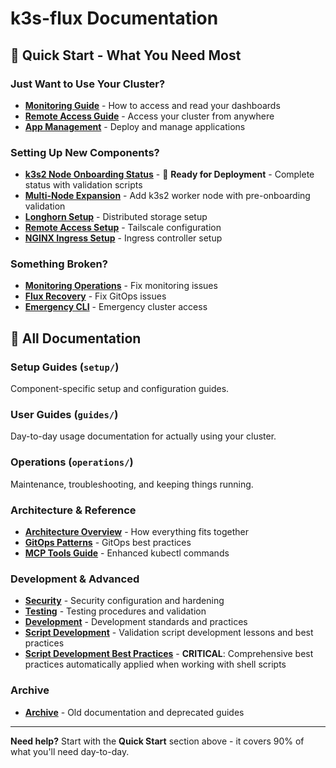# k3s-flux Documentation

## 🚀 Quick Start - What You Need Most

### Just Want to Use Your Cluster?
- **[Monitoring Guide](guides/monitoring-user-guide.md)** - How to access and read your dashboards
- **[Remote Access Guide](guides/remote-access-quick-reference.md)** - Access your cluster from anywhere
- **[App Management](application-management.md)** - Deploy and manage applications

### Setting Up New Components?
- **[k3s2 Node Onboarding Status](k3s2-onboarding-status.md)** - 🚀 **Ready for Deployment** - Complete status with validation scripts
- **[Multi-Node Expansion](setup/multi-node-cluster-expansion.md)** - Add k3s2 worker node with pre-onboarding validation
- **[Longhorn Setup](setup/longhorn-setup.md)** - Distributed storage setup
- **[Remote Access Setup](setup/tailscale-remote-access-setup.md)** - Tailscale configuration
- **[NGINX Ingress Setup](setup/nginx-ingress-setup.md)** - Ingress controller setup

### Something Broken?
- **[Monitoring Operations](operations/monitoring-system-cleanup.md)** - Fix monitoring issues
- **[Flux Recovery](troubleshooting/flux-recovery-guide.md)** - Fix GitOps issues
- **[Emergency CLI](../scripts/emergency-cli.sh)** - Emergency cluster access

## 📁 All Documentation

### Setup Guides (`setup/`)
Component-specific setup and configuration guides.

### User Guides (`guides/`)
Day-to-day usage documentation for actually using your cluster.

### Operations (`operations/`)
Maintenance, troubleshooting, and keeping things running.

### Architecture & Reference
- **[Architecture Overview](architecture-overview.md)** - How everything fits together
- **[GitOps Patterns](gitops-resilience-patterns.md)** - GitOps best practices
- **[MCP Tools Guide](mcp-tools-guide.md)** - Enhanced kubectl commands

### Development & Advanced
- **[Security](security/)** - Security configuration and hardening
- **[Testing](testing/)** - Testing procedures and validation
- **[Development](workspace-rules.md)** - Development standards and practices
- **[Script Development](troubleshooting/validation-script-development.md)** - Validation script development lessons and best practices
- **[Script Development Best Practices](../.kiro/steering/08-script-development-best-practices.md)** - **CRITICAL**: Comprehensive best practices automatically applied when working with shell scripts

### Archive
- **[Archive](archive/)** - Old documentation and deprecated guides

---

**Need help?** Start with the **Quick Start** section above - it covers 90% of what you'll need day-to-day.